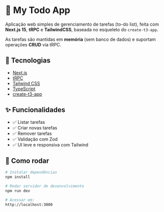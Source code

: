 # 📝 My Todo App

Aplicação web simples de gerenciamento de tarefas (to-do list), feita com **Next.js 15**, **tRPC** e **TailwindCSS**, baseada no esqueleto do `create-t3-app`.

As tarefas são mantidas em **memória** (sem banco de dados) e suportam operações **CRUD** via tRPC.

## 🔧 Tecnologias

- [Next.js](https://nextjs.org/)
- [tRPC](https://trpc.io/)
- [Tailwind CSS](https://tailwindcss.com/)
- [TypeScript](https://www.typescriptlang.org/)
- [create-t3-app](https://create.t3.gg/)

## ✨ Funcionalidades

- ✅ Listar tarefas
- ✅ Criar novas tarefas
- ✅ Remover tarefas
- ✅ Validação com Zod
- ✅ UI leve e responsiva com Tailwind

## 🚀 Como rodar

```bash
# Instalar dependências
npm install

# Rodar servidor de desenvolvimento
npm run dev

# Acessar em:
http://localhost:3000
